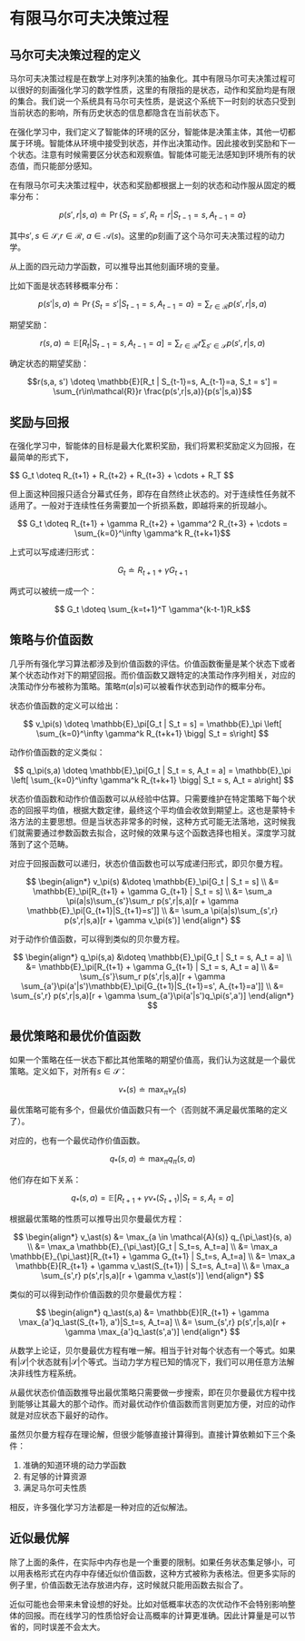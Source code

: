 # 有限马尔可夫决策过程

## 马尔可夫决策过程的定义

马尔可夫决策过程是在数学上对序列决策的抽象化。其中有限马尔可夫决策过程可以很好的刻画强化学习的数学性质，这里的有限指的是状态，动作和奖励均是有限的集合。我们说一个系统具有马尔可夫性质，是说这个系统下一时刻的状态只受到当前状态的影响，所有历史状态的信息都隐含在当前状态下。

在强化学习中，我们定义了智能体的环境的区分，智能体是决策主体，其他一切都属于环境。智能体从环境中接受到状态，并作出决策动作。因此接收到奖励和下一个状态。注意有时候需要区分状态和观察值。智能体可能无法感知到环境所有的状态值，而只能部分感知。

在有限马尔可夫决策过程中，状态和奖励都根据上一刻的状态和动作服从固定的概率分布：

$$p(s',r | s,a) \doteq \Pr\{S_t = s', R_t = r | S_{t-1} = s, A_{t-1} = a\}$$

其中$s',s \in \mathcal{S}$,$r \in \mathcal{R}$, $a \in \mathcal{A}(s)$。这里的$p$刻画了这个马尔可夫决策过程的动力学。

从上面的四元动力学函数，可以推导出其他刻画环境的变量。

比如下面是状态转移概率分布：

$$p(s'|s,a) \doteq \Pr\{S_t = s' | S_{t-1} = s, A_{t - 1}=a\} = \sum_{r\in\mathcal{R}}p(s',r|s,a)$$

期望奖励：

$$r(s,a) \doteq \mathbb{E}[R_t | S_{t-1}=s, A_{t-1}=a] = \sum_{r\in\mathcal{R}}r \sum_{s'\in\mathcal{S}} p(s',r|s,a)$$

确定状态的期望奖励：

$$r(s,a, s') \doteq \mathbb{E}[R_t | S_{t-1}=s, A_{t-1}=a, S_t = s'] = \sum_{r\in\mathcal{R}}r \frac{p(s',r|s,a)}{p(s'|s,a)}$$

## 奖励与回报

在强化学习中，智能体的目标是最大化累积奖励，我们将累积奖励定义为回报，在最简单的形式下，

$$ G_t \doteq R_{t+1} + R_{t+2} + R_{t+3} + \cdots + R_T \$$

但上面这种回报只适合分幕式任务，即存在自然终止状态的。对于连续性任务就不适用了。一般对于连续性任务需要加一个折损系数，即越将来的折现越小。

$$ G_t \doteq R_{t+1} + \gamma R_{t+2} + \gamma^2 R_{t+3} + \cdots = \sum_{k=0}^\infty \gamma^k R_{t+k+1}$$

上式可以写成递归形式：

$$ G_t \doteq R_{t+1} + \gamma G_{t+1}$$

两式可以被统一成一个：

$$ G_t \doteq \sum_{k=t+1}^T \gamma^{k-t-1}R_k$$

## 策略与价值函数

几乎所有强化学习算法都涉及到价值函数的评估。价值函数衡量是某个状态下或者某个状态动作对下的期望回报。而价值函数又跟特定的决策动作序列相关，对应的决策动作分布被称为策略。策略$\pi(a|s)$可以被看作状态到动作的概率分布。

状态价值函数的定义可以给出：

$$ v_\pi(s) \doteq \mathbb{E}_\pi[G_t | S_t = s] = \mathbb{E}_\pi \left[ \sum_{k=0}^\infty \gamma^k R_{t+k+1} \bigg| S_t = s\right] $$

动作价值函数的定义类似：

$$ q_\pi(s,a) \doteq \mathbb{E}_\pi[G_t | S_t = s, A_t = a] = \mathbb{E}_\pi \left[ \sum_{k=0}^\infty \gamma^k R_{t+k+1} \bigg| S_t = s, A_t = a\right] $$

状态价值函数和动作价值函数可以从经验中估算。只需要维护在特定策略下每个状态的回报平均值，根据大数定律，最终这个平均值会收敛到期望上。这也是蒙特卡洛方法的主要思想。但是当状态非常多的时候，这种方式可能无法落地，这时候我们就需要通过参数函数去拟合，这时候的效果与这个函数选择也相关。深度学习就落到了这个范畴。

对应于回报函数可以递归，状态价值函数也可以写成递归形式，即贝尔曼方程。

$$
\begin{align*}
 v_\pi(s) &\doteq \mathbb{E}_\pi[G_t | S_t = s] \\
 &= \mathbb{E}_\pi[R_{t+1} + \gamma G_{t+1} | S_t = s] \\
 &= \sum_a \pi(a|s)\sum_{s'}\sum_r p(s',r|s,a)[r + \gamma \mathbb{E}_\pi[G_{t+1}|S_{t+1}=s']] \\
 &= \sum_a \pi(a|s)\sum_{s',r} p(s',r|s,a)[r + \gamma v_\pi(s')]
\end{align*}
$$

对于动作价值函数，可以得到类似的贝尔曼方程。

$$
\begin{align*}
q_\pi(s,a) &\doteq \mathbb{E}_\pi[G_t | S_t = s, A_t = a] \\
&= \mathbb{E}_\pi[R_{t+1} + \gamma G_{t+1} | S_t = s, A_t = a] \\
&= \sum_{s'}\sum_r p(s',r|s,a)[r + \gamma \sum_{a'}\pi(a'|s')\mathbb{E}_\pi[G_{t+1}|S_{t+1}=s', A_{t+1}=a']] \\
&= \sum_{s',r} p(s',r|s,a)[r + \gamma \sum_{a'}\pi(a'|s')q_\pi(s',a')]
\end{align*}
$$

## 最优策略和最优价值函数

如果一个策略在任一状态下都比其他策略的期望价值高，我们认为这就是一个最优策略。定义如下，对所有$s \in \mathcal{S}$：

$$ v_\ast(s) \doteq \max_\pi v_\pi(s)$$

最优策略可能有多个，但最优价值函数只有一个（否则就不满足最优策略的定义了）。

对应的，也有一个最优动作价值函数。

$$q_\ast(s,a) \doteq \max_\pi q_\pi(s,a) $$

他们存在如下关系：

$$q_\ast(s,a) = \mathbb{E}[R_{t+1} + \gamma v_\ast(S_{t+1}) | S_t=s, A_t=a] $$

根据最优策略的性质可以推导出贝尔曼最优方程：

$$
\begin{align*}
v_\ast(s) &= \max_{a \in \mathcal{A}(s)} q_{\pi_\ast}(s, a) \\
&= \max_a \mathbb{E}_{\pi_\ast}[G_t | S_t=s, A_t=a] \\
&= \max_a \mathbb{E}_{\pi_\ast}[R_{t+1} + \gamma G_{t+1} | S_t=s, A_t=a] \\
&= \max_a \mathbb{E}[R_{t+1} + \gamma v_\ast(S_{t+1}) | S_t=s, A_t=a] \\
&= \max_a \sum_{s',r} p(s',r|s,a)[r + \gamma v_\ast(s')]
\end{align*}
$$

类似的可以得到动作价值函数的贝尔曼最优方程：

$$
\begin{align*}
q_\ast(s,a) &= \mathbb{E}[R_{t+1} + \gamma \max_{a'}q_\ast(S_{t+1}, a')|S_t=s, A_t=a] \\
&= \sum_{s',r} p(s',r|s,a)[r + \gamma \max_{a'}q_\ast(s',a')]
\end{align*}
$$

从数学上论证，贝尔曼最优方程有唯一解。相当于针对每个状态有一个等式。如果有$|\mathcal{S}|$个状态就有$|\mathcal{S}|$个等式。当动力学方程已知的情况下，我们可以用任意方法解决非线性方程系统。

从最优状态价值函数推导出最优策略只需要做一步搜索，即在贝尔曼最优方程中找到能够让其最大的那个动作。而对最优动作价值函数而言则更加方便，对应的动作就是对应状态下最好的动作。

虽然贝尔曼方程存在理论解，但很少能够直接计算得到。直接计算依赖如下三个条件：

1. 准确的知道环境的动力学函数
2. 有足够的计算资源
3. 满足马尔可夫性质

相反，许多强化学习方法都是一种对应的近似解法。

## 近似最优解

除了上面的条件，在实际中内存也是一个重要的限制。如果任务状态集足够小，可以用表格形式在内存中存储近似价值函数，这种方式被称为表格法。但更多实际的例子里，价值函数无法存放进内存，这时候就只能用函数去拟合了。

近似可能也会带来未曾设想的好处。比如对低概率状态的次优动作不会特别影响整体的回报。而在线学习的性质恰好会让高概率的计算更准确。因此计算量是可以节省的，同时误差不会太大。